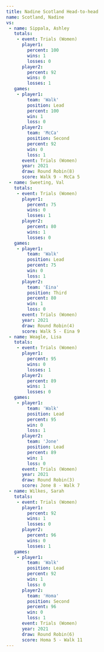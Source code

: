 ```yaml
---
title: Nadine Scotland Head-to-head
name: Scotland, Nadine
vs:
 - name: Sippala, Ashley
   totals:
    - event: Trials (Women)
      player1:
        percent: 100
        wins: 1
        losses: 0
      player2:
        percent: 92
        wins: 0
        losses: 1
   games:
    - player1:
        team: 'Walk'
        position: Lead
        percent: 100
        win: 1
        loss: 0
      player2:
        team: 'McCa'
        position: Second
        percent: 92
        win: 0
        loss: 1
      event: Trials (Women)
      year: 2021
      draw: Round Robin(8)
      score: Walk 9 - McCa 5
 - name: Sweeting, Val
   totals:
    - event: Trials (Women)
      player1:
        percent: 75
        wins: 0
        losses: 1
      player2:
        percent: 80
        wins: 1
        losses: 0
   games:
    - player1:
        team: 'Walk'
        position: Lead
        percent: 75
        win: 0
        loss: 1
      player2:
        team: 'Eina'
        position: Third
        percent: 80
        win: 1
        loss: 0
      event: Trials (Women)
      year: 2021
      draw: Round Robin(4)
      score: Walk 5 - Eina 9
 - name: Weagle, Lisa
   totals:
    - event: Trials (Women)
      player1:
        percent: 95
        wins: 0
        losses: 1
      player2:
        percent: 89
        wins: 1
        losses: 0
   games:
    - player1:
        team: 'Walk'
        position: Lead
        percent: 95
        win: 0
        loss: 1
      player2:
        team: 'Jone'
        position: Lead
        percent: 89
        win: 1
        loss: 0
      event: Trials (Women)
      year: 2021
      draw: Round Robin(3)
      score: Jone 8 - Walk 7
 - name: Wilkes, Sarah
   totals:
    - event: Trials (Women)
      player1:
        percent: 92
        wins: 1
        losses: 0
      player2:
        percent: 96
        wins: 0
        losses: 1
   games:
    - player1:
        team: 'Walk'
        position: Lead
        percent: 92
        win: 1
        loss: 0
      player2:
        team: 'Homa'
        position: Second
        percent: 96
        win: 0
        loss: 1
      event: Trials (Women)
      year: 2021
      draw: Round Robin(6)
      score: Homa 5 - Walk 11
---
```

